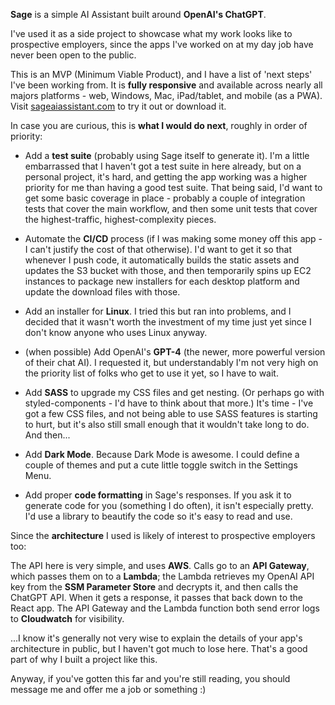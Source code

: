 <b>Sage</b> is a simple AI Assistant built around <b>OpenAI's ChatGPT</b>.

I've used it as a side project to showcase what my work looks like to prospective employers, since the apps I've worked on at my day job have never been open to the public.

This is an MVP (Minimum Viable Product), and I have a list of 'next steps' I've been working from. It is <b>fully responsive</b> and available across nearly all majors platforms - web, Windows, Mac, iPad/tablet, and mobile (as a PWA). Visit <a href="https://sageaiassistant.com">sageaiassistant.com</a> to try it out or download it.

In case you are curious, this is <b>what I would do next</b>, roughly in order of priority:

- Add a <b>test suite</b> (probably using Sage itself to generate it). I'm a little embarrassed that I haven't got a test suite in here already, but on a personal project, it's hard, and getting the app working was a higher priority for me than having a good test suite. That being said, I'd want to get some basic coverage in place - probably a couple of integration tests that cover the main workflow, and then some unit tests that cover the highest-traffic, highest-complexity pieces.

- Automate the <b>CI/CD</b> process (if I was making some money off this app - I can't justify the cost of that otherwise). I'd want to get it so that whenever I push code, it automatically builds the static assets and updates the S3 bucket with those, and then temporarily spins up EC2 instances to package new installers for each desktop platform and update the download files with those.

- Add an installer for <b>Linux</b>. I tried this but ran into problems, and I decided that it wasn't worth the investment of my time just yet since I don't know anyone who uses Linux anyway.

- (when possible) Add OpenAI's <b>GPT-4</b> (the newer, more powerful version of their chat AI). I requested it, but understandably I'm not very high on the priority list of folks who get to use it yet, so I have to wait.

- Add <b>SASS</b> to upgrade my CSS files and get nesting. (Or perhaps go with styled-components - I'd have to think about that more.) It's time - I've got a few CSS files, and not being able to use SASS features is starting to hurt, but it's also still small enough that it wouldn't take long to do. And then...

- Add <b>Dark Mode</b>. Because Dark Mode is awesome. I could define a couple of themes and put a cute little toggle switch in the Settings Menu.

- Add proper <b>code formatting</b> in Sage's responses. If you ask it to generate code for you (something I do often), it isn't especially pretty. I'd use a library to beautify the code so it's easy to read and use.


Since the <b>architecture</b> I used is likely of interest to prospective employers too:

The API here is very simple, and uses <b>AWS</b>. Calls go to an <b>API Gateway</b>, which passes them on to a <b>Lambda</b>; the Lambda retrieves my OpenAI API key from the <b>SSM Parameter Store</b> and decrypts it, and then calls the ChatGPT API. When it gets a response, it passes that back down to the React app. The API Gateway and the Lambda function both send error logs to <b>Cloudwatch</b> for visibility.

...I know it's generally not very wise to explain the details of your app's architecture in public, but I haven't got much to lose here. That's a good part of why I built a project like this.

Anyway, if you've gotten this far and you're still reading, you should message me and offer me a job or something :)